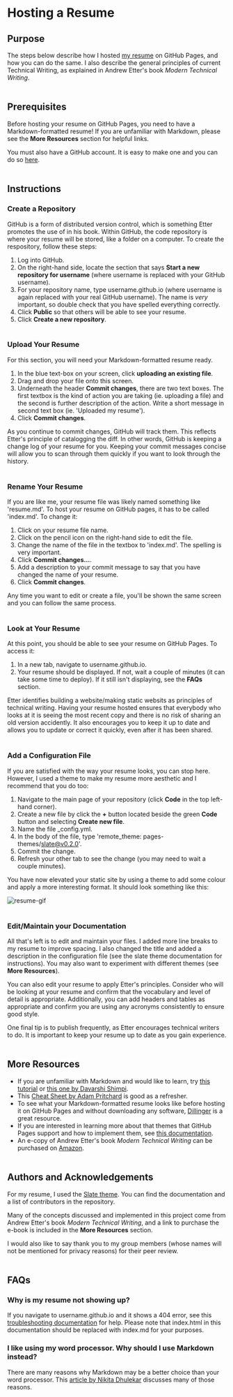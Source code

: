 # Hosting a Resume

## Purpose
The steps below describe how I hosted [my resume](https://n-a-y-a.github.io/) on GitHub Pages, and how you can do the same. I also describe the general principles of current Technical Writing, as explained in Andrew Etter's book *Modern Technical Writing*.
<br><br>

## Prerequisites 
Before hosting your resume on GitHub Pages, you need to have a Markdown-formatted resume! If you are unfamiliar with Markdown, please see the **More Resources** section for helpful links.

You must also have a GitHub account. It is easy to make one and you can do so [here](https://github.com/).
<br><br>

## Instructions

### Create a Repository
GitHub is a form of distributed version control, which is something Etter promotes the use of in his book. Within GitHub, the code repository is where your resume will be stored, like a folder on a computer. To create the respository, follow these steps:

1) Log into GitHub.
2) On the right-hand side, locate the section that says **Start a new repository for username** (where username is replaced with your GitHub username).
3) For your repository name, type username.github.io (where username is again replaced with your real GitHub username). The name is *very* important, so double check that you have spelled everything correctly.
4) Click **Public** so that others will be able to see your resume.
5) Click **Create a new repository**.
<br><br>

### Upload Your Resume
For this section, you will need your Markdown-formatted resume ready. 

1) In the blue text-box on your screen, click **uploading an existing file**.
2) Drag and drop your file onto this screen.
3) Underneath the header **Commit changes**, there are two text boxes. The first textbox is the kind of action you are taking (ie. uploading a file) and the second is further description of the action. Write a short message in second text box (ie. 'Uploaded my resume').
4) Click **Commit changes**.

As you continue to commit changes, GitHub will track them. This reflects Etter's principle of catalogging the diff. In other words, GitHub is keeping a change log of your resume for you. Keeping your commit messages concise will allow you to scan through them quickly if you want to look through the history. 
<br><br>


### Rename Your Resume

If you are like me, your resume file was likely named something like 'resume.md'. To host your resume on GitHub pages, it has to be called 'index.md'. To change it:

1) Click on your resume file name.
2) Click on the pencil icon on the right-hand side to edit the file.
3) Change the name of the file in the textbox to 'index.md'. The spelling is very important.
4) Click **Commit changes...**.
5) Add a description to your commit message to say that you have changed the name of your resume.
6) Click **Commit changes**.

Any time you want to edit or create a file, you'll be shown the same screen and you can follow the same process.
<br><br>


### Look at Your Resume

At this point, you should be able to see your resume on GitHub Pages. To access it:

1) In a new tab, navigate to username.github.io. 
2) Your resume should be displayed. If not, wait a couple of minutes (it can take some time to deploy). If it still isn't displaying, see the **FAQs** section.

Etter identifies building a website/making static websits as principles of technical writing. Having your resume hosted ensures that everybody who looks at it is seeing the most recent copy and there is no risk of sharing an old version accidently. It also encourages you to keep it up to date and allows you to update or correct it quickly, even after it has been shared.
<br><br>


### Add a Configuration File

If you are satisfied with the way your resume looks, you can stop here. However, I used a theme to make my resume more aesthetic and I recommend that you do too:

1) Navigate to the main page of your repository (click **Code** in the top left-hand corner). 
2) Create a new file by click the **+** button located beside the green **Code** button and selecting **Create new file**.
3) Name the file _config.yml.
4) In the body of the file, type 'remote_theme: pages-themes/slate@v0.2.0'.
5) Commit the change.
6) Refresh your other tab to see the change (you may need to wait a couple minutes).

You have now elevated your static site by using a theme to add some colour and apply a more interesting format. It should look something like this:

![resume-gif](https://github.com/N-a-y-a/N-a-y-a.github.io/blob/main/resumeGif.gif)
<br><br>


### Edit/Maintain your Documentation

All that's left is to edit and maintain your files. I added more line breaks to my resume to improve spacing. I also changed the title and added a description in the configuration file (see the slate theme documentation for instructions). You may also want to experiment with different themes (see  **More Resources**).

You can also edit your resume to apply Etter's principles. Consider who will be looking at your resume and confirm that the vocabulary and level of detail is appropriate. Additionally, you can add headers and tables as appropriate and confirm you are using any acronyms consistently to ensure good style. 

One final tip is to publish frequently, as Etter encourages technical writers to do. It is important to keep your resume up to date as you gain experience.
<br><br>


## More Resources
* If you are unfamiliar with Markdown and would like to learn, try [this tutorial](https://www.markdowntutorial.com/) or [this one by Davarshi Shimpi](https://dev.to/devarshishimpi/complete-markdown-tutorial-for-beginners-1e#:~:text=Complete%20Markdown%20Tutorial%20for%20Beginners%201%201.%20Structuring,Separating%20Sections%20with%20Horizontal%20Lines%20...%20More%20items).
* This [Cheat Sheet by Adam Pritchard](https://github.com/adam-p/markdown-here/wiki/Markdown-Cheatsheet) is good as a refresher.
* To see what your Markdown-formatted resume looks like before hosting it on GitHub Pages and without downloading any software, [Dillinger](https://dillinger.io/) is a great resource. 
* If you are interested in learning more about that themes that GitHub Pages support and how to implement them, see [this documentation](https://pages.github.com/themes/).
* An e-copy of Andrew Etter's book *Modern Technical Writing* can be purchased on [Amazon](https://www.amazon.ca/Modern-Technical-Writing-Introduction-Documentation-ebook/dp/B01A2QL9SS).
<br><br>

## Authors and Acknowledgements
For my resume, I used the [Slate theme](https://github.com/pages-themes/slate?tab=readme-ov-file). You can find the documentation and a list of contributors in the repository.

Many of the concepts discussed and implemented in this project come from Andrew Etter's book *Modern Technical Writing*, and a link to purchase the e-book is included in the **More Resources** section. 

I would also like to say thank you to my group members (whose names will not be mentioned for privacy reasons) for their peer review.
<br><br>

## FAQs

### Why is my resume not showing up?
If you navigate to username.github.io and it shows a 404 error, see this [troubleshooting documentation](https://docs.github.com/en/pages/getting-started-with-github-pages/troubleshooting-404-errors-for-github-pages-sites) for help. Please note that index.html in this documentation should be replaced with index.md for your purposes.

### I like using my word processor. Why should I use Markdown instead?
There are many reasons why Markdown may be a better choice than your word processor. This [article by Nikita Dhulekar](https://www.makeuseof.com/why-is-markdown-popular-reasons-you-should-use-it/#:~:text=Why%20Is%20Markdown%20So%20Popular%3F%207%20Reasons%20You,7%207.%20Converting%20Content%20to%20Markdown%20Format%20) discusses many of those reasons.
